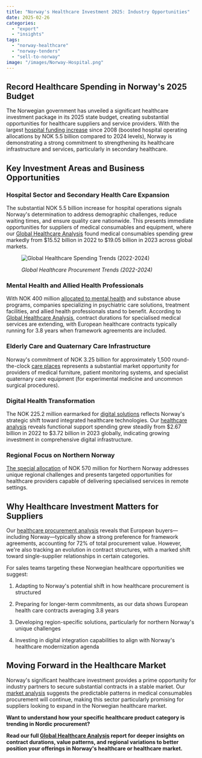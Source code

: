 ```yaml
---
title: "Norway's Healthcare Investment 2025: Industry Opportunities"
date: 2025-02-26
categories: 
  - "export"
  - "insights"
tags: 
  - "norway-healthcare"
  - "norway-tenders"
  - "sell-to-norway"
image: "/images/Norway-Hospital.png"
---
```


## Record Healthcare Spending in Norway's 2025 Budget

The Norwegian government has unveiled a significant healthcare investment package in its 2025 state budget, creating substantial opportunities for healthcare suppliers and service providers. With the largest [hospital funding increase](https://p4h.world/en/news/norwegian-government-boosts-funding-for-hospitals-in-2025-to-reduce-waiting-times/) since 2008 (boosted hospital operating allocations by NOK 5.5 billion compared to 2024 levels), Norway is demonstrating a strong commitment to strengthening its healthcare infrastructure and services, particularly in secondary healthcare.

## Key Investment Areas and Business Opportunities

### Hospital Sector and Secondary Health Care Expansion

The substantial NOK 5.5 billion increase for hospital operations signals Norway's determination to address demographic challenges, reduce waiting times, and ensure quality care nationwide. This presents immediate opportunities for suppliers of medical consumables and equipment, where our [Global Healthcare Analysis](https://www.openopps.com/global-healthcare-analysis-2025/) found medical consumables spending grew markedly from $15.52 billion in 2022 to $19.05 billion in 2023 across global markets.

<figure>

![Global Healthcare Spending Trends (2022-2024)](/images/Screenshot-2025-02-26-at-121230.png)

<figcaption>

_Global Healthcare Procurement Trends (2022-2024)_

</figcaption>

</figure>

### Mental Health and Allied Health Professionals

With NOK 400 million [allocated to mental health](https://www.norwayhealthtech.com/news/state-budget-2025-strengthened-health-technology-scheme-health-data-and-collaboration-solutions/) and substance abuse programs, companies specializing in psychiatric care solutions, treatment facilities, and allied health professionals stand to benefit. According to [Global Healthcare Analysis](https://www.openopps.com/global-healthcare-analysis-2025/), contract durations for specialised medical services are extending, with European healthcare contracts typically running for 3.8 years when framework agreements are included.

### Elderly Care and Quaternary Care Infrastructure

Norway's commitment of NOK 3.25 billion for approximately 1,500 round-the-clock [care places](https://www.norwayhealthtech.com/news/state-budget-2025-strengthened-health-technology-scheme-health-data-and-collaboration-solutions/) represents a substantial market opportunity for providers of medical furniture, patient monitoring systems, and specialist quaternary care equipment (for experimental medicine and uncommon surgical procedures).

### Digital Health Transformation

The NOK 225.2 million earmarked for [digital solutions](https://www.norwayhealthtech.com/news/state-budget-2025-strengthened-health-technology-scheme-health-data-and-collaboration-solutions/) reflects Norway's strategic shift toward integrated healthcare technologies. Our [healthcare analysis](https://www.openopps.com/global-healthcare-analysis-2025/) reveals functional support spending grew steadily from $2.67 billion in 2022 to $3.72 billion in 2023 globally, indicating growing investment in comprehensive digital infrastructure.

### Regional Focus on Northern Norway

[The special allocation](https://p4h.world/en/news/norwegian-government-boosts-funding-for-hospitals-in-2025-to-reduce-waiting-times/) of NOK 570 million for Northern Norway addresses unique regional challenges and presents targeted opportunities for healthcare providers capable of delivering specialised services in remote settings.

## Why Healthcare Investment Matters for Suppliers

Our [healthcare procurement analysis](https://www.openopps.com/global-healthcare-analysis-2025/) reveals that European buyers—including Norway—typically show a strong preference for framework agreements, accounting for 72% of total procurement value. However, we're also tracking an evolution in contract structures, with a marked shift toward single-supplier relationships in certain categories.

For sales teams targeting these Norwegian healthcare opportunities we suggest:

1. Adapting to Norway's potential shift in how healthcare procurement is structured

3. Preparing for longer-term commitments, as our data shows European health care contracts averaging 3.8 years

5. Developing region-specific solutions, particularly for northern Norway's unique challenges

7. Investing in digital integration capabilities to align with Norway's healthcare modernization agenda

## Moving Forward in the Healthcare Market

Norway's significant healthcare investment provides a prime opportunity for industry partners to secure substantial contracts in a stable market. Our [market analysis](https://www.openopps.com/global-healthcare-analysis-2025/) suggests the predictable patterns in medical consumables procurement will continue, making this sector particularly promising for suppliers looking to expand in the Norwegian healthcare market.

**Want to understand how your specific healthcare product category is trending in Nordic procurement?**

**Read our full [Global Healthcare Analysis](https://www.openopps.com/global-healthcare-analysis-2025/) report for deeper insights on contract durations, value patterns, and regional variations to better position your offerings in Norway's healthcare or healthcare market.**
